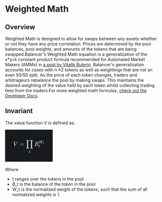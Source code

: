 # Weighted Math

## Overview <a href="#overview" id="overview"></a>

Weighted Math is designed to allow for swaps between any assets whether or not they have any price correlation. Prices are determined by the pool balances, pool weights, and amounts of the tokens that are being swapped.Balancer's Weighted Math equation is a generalization of the x\*y=k constant product formula recommended for Automated Market Makers (AMMs) in [a post by Vitalik Buterin](https://www.reddit.com/r/ethereum/comments/55m04x/lets\_run\_onchain\_decentralized\_exchanges\_the\_way/). Balancer's generalization accounts for cases with n ≥2 tokens as well as weightings that are not an even 50/50 split. As the price of each token changes, traders and arbitrageurs rebalance the pool by making swaps. This maintains the desired weighting of the value held by each token whilst collecting trading fees from the traders.For more weighted math formulas, [check out the Developer Docs](https://dev.balancer.fi/resources/pool-math/weighted-math).

## Invariant <a href="#invariant" id="invariant"></a>

The value function V is defined as:

​​![](<../../.gitbook/assets/image (20).png>)

Where

* ​t ranges over the tokens in the pool
* ​B\_t ​is the balance of the token in the pool
* ​W\_t ​​is the normalized weight of the tokens, such that the sum of all normalized weights is 1.

